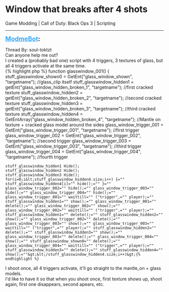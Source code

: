 # Window that breaks after 4 shots
Game Modding | Call of Duty: Black Ops 3 | Scripting

---
<strong style="font-size: 1.4em;"><span style="text-decoration: underline;text-decoration-color: #34a7f9;"><span style="color:#34a7f9;">ModmeBot</span></span>:</strong>

<p>Thread By: soul-toktzt<br />Can anyone help me out?<br />I created a (probably bad one) script with 4 triggers, 3 textures of glass, but all 4 triggers activate at the same time.<br />{% highlight php %}
function glasswindow_001() {
	stuff_glasswindow_shown0 = GetEnt("glass_window_shown", "targetname");					//glass_clip itself
	stuff_glasswindow_hidden1 = getEnt("glass_window_hidden_broken_1", "targetname");		//first cracked texture
	stuff_glasswindow_hidden2 = getEnt("glass_window_hidden_broken_2", "targetname");		//second cracked texture
	stuff_glasswindow_hidden3 = getEnt("glass_window_hidden_broken_3", "targetname");		//third cracked texture
	stuff_glasswindow_hidden4 = GetEntArray("glass_window_hidden_broken_4", "targetname"); 	//Mantle on texture + cracked glass model around the sides
	glass_window_trigger_001 = GetEnt("glass_window_trigger_001", "targetname");			//first trigger
	glass_window_trigger_002 = GetEnt("glass_window_trigger_002", "targetname");			//second trigger
	glass_window_trigger_003 = GetEnt("glass_window_trigger_003", "targetname");			//third trigger
	glass_window_trigger_004 = GetEnt("glass_window_trigger_004", "targetname");			//fourth trigger
	
	stuff_glasswindow_hidden1 Hide(); 						
	stuff_glasswindow_hidden2 Hide();						
	stuff_glasswindow_hidden3 Hide();						
	for(i=0;i&lt;stuff_glasswindow_hidden4.size;i++) {="" stuff_glasswindow_hidden4[i]="" hide();="" }="" glass_window_trigger_002="" hide();="" glass_window_trigger_003="" hide();="" glass_window_trigger_004="" hide();="" glass_window_trigger_001="" waittill="" ("trigger",="" player);="" stuff_glasswindow_hidden1="" show();="" glass_window_trigger_001="" delete();="" glass_window_trigger_002="" show();="" glass_window_trigger_002="" waittill="" ("trigger",="" player);="" stuff_glasswindow_hidden1="" delete();="" stuff_glasswindow_hidden2="" show();="" glass_window_trigger_002="" delete();="" glass_window_trigger_003="" show();="" glass_window_trigger_003="" waittill="" ("trigger",="" player);="" stuff_glasswindow_hidden2="" delete();="" stuff_glasswindow_hidden3="" show();="" glass_window_trigger_003="" delete();="" glass_window_trigger_004="" show();="" stuff_glasswindow_shown0="" delete();="" glass_window_trigger_004="" waittill="" ("trigger",="" player);="" stuff_glasswindow_hidden3="" delete();="" stuff_glasswindow_hidden4="" show();=""&gt;&lt;/stuff_glasswindow_hidden4.size;i++)&gt;{% endhighlight %}
I shoot once, all 4 triggers activate, it&#39;ll go straight to the mantle_on + glass models.<br />I&#39;d like to have it so that when you shoot once, first texture shows up, shoot again, first one disappears, second apears, etc.</p>
